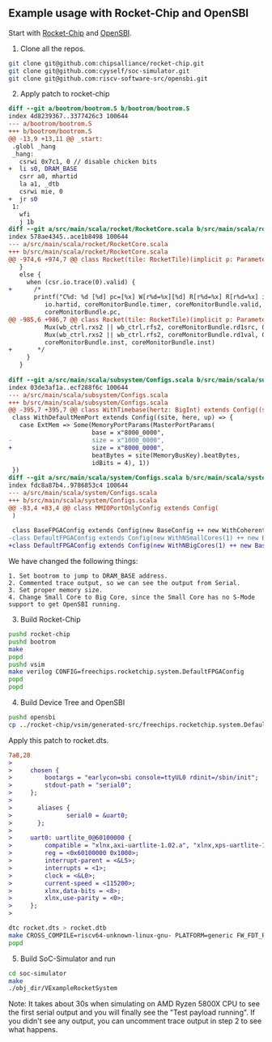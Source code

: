 ## Example usage with Rocket-Chip and OpenSBI

Start with [Rocket-Chip](https://github.com/chipsalliance/rocket-chip) and [OpenSBI](https://github.com/riscv-software-src/opensbi).

1. Clone all the repos.

```bash
git clone git@github.com:chipsalliance/rocket-chip.git
git clone git@github.com:cyyself/soc-simulator.git
git clone git@github.com:riscv-software-src/opensbi.git
```

2. Apply patch to rocket-chip

```patch
diff --git a/bootrom/bootrom.S b/bootrom/bootrom.S
index 4d8239367..3377426c3 100644
--- a/bootrom/bootrom.S
+++ b/bootrom/bootrom.S
@@ -13,9 +13,11 @@ _start:
 .globl _hang
 _hang:
   csrwi 0x7c1, 0 // disable chicken bits
+  li s0, DRAM_BASE
   csrr a0, mhartid
   la a1, _dtb
   csrwi mie, 0
+  jr s0
 1:
   wfi
   j 1b
diff --git a/src/main/scala/rocket/RocketCore.scala b/src/main/scala/rocket/RocketCore.scala
index 578ae4345..ace1b8498 100644
--- a/src/main/scala/rocket/RocketCore.scala
+++ b/src/main/scala/rocket/RocketCore.scala
@@ -974,6 +974,7 @@ class Rocket(tile: RocketTile)(implicit p: Parameters) extends CoreModule()(p)
   }
   else {
     when (csr.io.trace(0).valid) {
+      /*
       printf("C%d: %d [%d] pc=[%x] W[r%d=%x][%d] R[r%d=%x] R[r%d=%x] inst=[%x] DASM(%x)\n",
          io.hartid, coreMonitorBundle.timer, coreMonitorBundle.valid,
          coreMonitorBundle.pc,
@@ -985,6 +986,7 @@ class Rocket(tile: RocketTile)(implicit p: Parameters) extends CoreModule()(p)
          Mux(wb_ctrl.rxs2 || wb_ctrl.rfs2, coreMonitorBundle.rd1src, 0.U),
          Mux(wb_ctrl.rxs2 || wb_ctrl.rfs2, coreMonitorBundle.rd1val, 0.U),
          coreMonitorBundle.inst, coreMonitorBundle.inst)
+       */
     }
   }
 
diff --git a/src/main/scala/subsystem/Configs.scala b/src/main/scala/subsystem/Configs.scala
index 03de3af1a..ecf288f6c 100644
--- a/src/main/scala/subsystem/Configs.scala
+++ b/src/main/scala/subsystem/Configs.scala
@@ -395,7 +395,7 @@ class WithTimebase(hertz: BigInt) extends Config((site, here, up) => {
 class WithDefaultMemPort extends Config((site, here, up) => {
   case ExtMem => Some(MemoryPortParams(MasterPortParams(
                       base = x"8000_0000",
-                      size = x"1000_0000",
+                      size = x"8000_0000",
                       beatBytes = site(MemoryBusKey).beatBytes,
                       idBits = 4), 1))
 })
diff --git a/src/main/scala/system/Configs.scala b/src/main/scala/system/Configs.scala
index fdc8a87b4..9786853c4 100644
--- a/src/main/scala/system/Configs.scala
+++ b/src/main/scala/system/Configs.scala
@@ -83,4 +83,4 @@ class MMIOPortOnlyConfig extends Config(
 )
 
 class BaseFPGAConfig extends Config(new BaseConfig ++ new WithCoherentBusTopology)
-class DefaultFPGAConfig extends Config(new WithNSmallCores(1) ++ new BaseFPGAConfig)
+class DefaultFPGAConfig extends Config(new WithNBigCores(1) ++ new BaseFPGAConfig)
```

We have changed the following things:

    1. Set bootrom to jump to DRAM_BASE address.
    2. Commented trace output, so we can see the output from Serial.
    3. Set proper memory size.
    4. Change Small Core to Big Core, since the Small Core has no S-Mode support to get OpenSBI running.


3. Build Rocket-Chip

```bash
pushd rocket-chip
pushd bootrom
make
popd
pushd vsim
make verilog CONFIG=freechips.rocketchip.system.DefaultFPGAConfig
popd
popd
```

4. Build Device Tree and OpenSBI

```bash
pushd opensbi
cp ../rocket-chip/vsim/generated-src/freechips.rocketchip.system.DefaultFPGAConfig.dts rocket.dts
```

Apply this patch to rocket.dts.

```patch
7a8,28
> 
>     chosen {
>         bootargs = "earlycon=sbi console=ttyUL0 rdinit=/sbin/init";
>         stdout-path = "serial0";
>     };
> 
>       aliases {
>               serial0 = &uart0;
>       };
> 
>     uart0: uartlite_0@60100000 {
>         compatible = "xlnx,axi-uartlite-1.02.a", "xlnx,xps-uartlite-1.00.a";
>         reg = <0x60100000 0x1000>;
>         interrupt-parent = <&L5>;
>         interrupts = <1>;
>         clock = <&L0>;
>         current-speed = <115200>;
>         xlnx,data-bits = <8>;
>         xlnx,use-parity = <0>;
>     };
> 
```

```bash
dtc rocket.dts > rocket.dtb
make CROSS_COMPILE=riscv64-unknown-linux-gnu- PLATFORM=generic FW_FDT_PATH=rocket.dtb -j 16
popd
```

5. Build SoC-Simulator and run

```bash
cd soc-simulator
make
./obj_dir/VExampleRocketSystem
```

Note: It takes about 30s when simulating on AMD Ryzen 5800X CPU to see the first serial output and you will finally see the "Test payload running". If you didn't see any output, you can uncomment trace output in step 2 to see what happens.